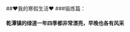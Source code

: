 ##❤我的寒假生活❤
###锻炼篇：
#### 乾潭镇的绿道一年四季都非常漂亮，早晚也各有风采
   <img scr="c3966ba97e13ddac3e173c46e1cecfe.jpg" width="100%">
